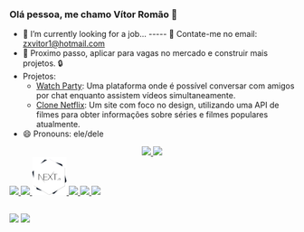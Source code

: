 ### Olá pessoa, me chamo Vítor Romão 👋

- 🔭 I’m currently looking for a job...  ----- 📧 Contate-me no email: zxvitor1@hotmail.com
- 🌱 Proximo passo, aplicar para vagas no mercado e construir mais projetos. 🔒
- Projetos:
    - <a href='https://watch-party-levi.vercel.app/' target='_blank' >Watch Party</a>: Uma plataforma onde é possível conversar com amigos por chat enquanto assistem vídeos simultaneamente.
    - <a href='https://clone-netflix-ten-eta.vercel.app/' target='_blank'>Clone Netflix</a>: Um site com foco no design, utilizando uma API de filmes para obter informações sobre séries e filmes populares atualmente. 
- 😄 Pronouns: ele/dele

<div align="center">
  <a href="https://github.com/leviVromao">
  <img height="180em" src="https://github-readme-stats.vercel.app/api?username=leviVromao&show_icons=true&theme=blue-green&include_all_commits=true&count_private=true"/>
  <img height="180em" src="https://github-readme-stats.vercel.app/api/top-langs/?username=leviVromao&layout=compact&langs_count=7&theme=blue-green"/>
</div> 
<div align="left-center" display="flex">
<img height="67em"src="https://cdn.jsdelivr.net/gh/devicons/devicon/icons/react/react-original-wordmark.svg" />
<img height="67em"src="https://cdn.jsdelivr.net/gh/devicons/devicon/icons/php/php-original.svg"/>
<img height="67em" src="https://raw.githubusercontent.com/Rohan-Shakya/Rohan-Shakya/master/images/next_logo.png" />
<img height="50em"src="https://cdn.jsdelivr.net/gh/devicons/devicon/icons/javascript/javascript-original.svg" />
<img height="55em" src="https://cdn.jsdelivr.net/gh/devicons/devicon/icons/html5/html5-plain-wordmark.svg" />
<img height="55em" src="https://cdn.jsdelivr.net/gh/devicons/devicon/icons/css3/css3-plain-wordmark.svg" />
</div>

##

<div>
  <a href = "mailto:Zxvitor1@hotmail.com" target="_blank"><img src="https://img.shields.io/badge/-Email-%23333?style=for-the-badge&logo=gmail&logoColor=white"></a>
  <a href="https://www.linkedin.com/in/vitor-romão-739022230" target="_blank"><img src="https://img.shields.io/badge/-LinkedIn-%230077B5?style=for-the-badge&logo=linkedin&logoColor=white"></a> 
  </div> 
